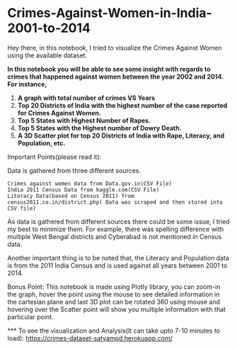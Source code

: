 # Crimes-Against-Women-in-India-2001-to-2014


Hey there, in this notebook, I tried to visualize the Crimes Against Women using the available dataset.

**In this notebook you will be able to see some insight with regards to crimes that happened against women between the year 2002 and 2014. For instance,**
1. **A graph with total number of crimes VS Years**
2. **Top 20 Districts of India with the highest number of the case reported for Crimes Against Women.**
3. **Top 5 States with Highest Number of Rapes.**
4. **Top 5 States with the Highest number of Dowry Death.**
5. **A 3D Scatter plot for top 20 Districts of India with Rape, Literacy, and Population, etc.**


Important Points(please read it):

Data is gathered from three different sources.

    Crimes against women data from Data.gov.in(CSV File)
    India 2011 Census Data from kaggle.com(CSV File)
    Literacy Data(based on Census 2011) from census2011.co.in/district.php( Data was scraped and then stored into CSV file)

As data is gathered from different sources there could be some issue, I tried my best to minimize them. For example, there was spelling difference with multiple West Bengal districts and Cyberabad is not mentioned in Census data.

Another important thing is to be noted that, the Literacy and Population data is from the 2011 India Census and is used against all years between 2001 to 2014.

Bonus Point: This notebook is made using Plotly library, you can zoom-in the graph, hover the point using the mouse to see detailed information in the cartesian plane and last 3D plot can be rotated 360 using mouse and hovering over the Scatter point will show you multiple information with that particular point.


*** To see the visualization and Analysis(It can take upto 7-10 minutes to load): https://crimes-dataset-satyampd.herokuapp.com/

